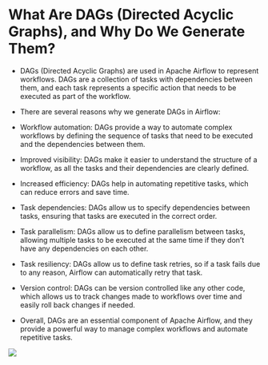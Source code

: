 # What Are DAGs (Directed Acyclic Graphs), and Why Do We Generate Them?

* DAGs (Directed Acyclic Graphs) are used in Apache Airflow to represent workflows. DAGs are a collection of tasks with dependencies between them, and each task represents a specific action that needs to be executed as part of the workflow.

* There are several reasons why we generate DAGs in Airflow:

* Workflow automation: DAGs provide a way to automate complex workflows by defining the sequence of tasks that need to be executed and the dependencies between them.

* Improved visibility: DAGs make it easier to understand the structure of a workflow, as all the tasks and their dependencies are clearly defined.

* Increased efficiency: DAGs help in automating repetitive tasks, which can reduce errors and save time.

* Task dependencies: DAGs allow us to specify dependencies between tasks, ensuring that tasks are executed in the correct order.

* Task parallelism: DAGs allow us to define parallelism between tasks, allowing multiple tasks to be executed at the same time if they don’t have any dependencies on each other.

* Task resiliency: DAGs allow us to define task retries, so if a task fails due to any reason, Airflow can automatically retry that task.

* Version control: DAGs can be version controlled like any other code, which allows us to track changes made to workflows over time and easily roll back changes if needed.


* Overall, DAGs are an essential component of Apache Airflow, and they provide a powerful way to manage complex workflows and automate repetitive tasks.

![](https://cf-courses-data.s3.us.cloud-object-storage.appdomain.cloud/IND-GPXX0DNQEN/images/dag_image.png)
